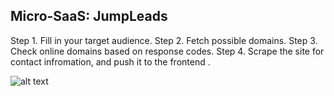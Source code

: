 ## Micro-SaaS: JumpLeads 
Step 1. Fill in your target audience.
Step 2. Fetch possible domains. 
Step 3. Check online domains based on response codes.
Step 4. Scrape the site for contact infromation, and push it to the frontend .



![alt text]([http://url/to/img.png](https://i.postimg.cc/G37HFZf8/Scherm-afbeelding-2023-12-21-om-19-02-29.png)https://i.postimg.cc/G37HFZf8/Scherm-afbeelding-2023-12-21-om-19-02-29.png)

